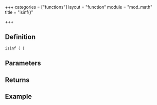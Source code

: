 +++
categories = ["functions"]
layout = "function"
module = "mod_math"
title = "isinf()"

+++

## Definition

    isinf ( )

## Parameters

## Returns

## Example
